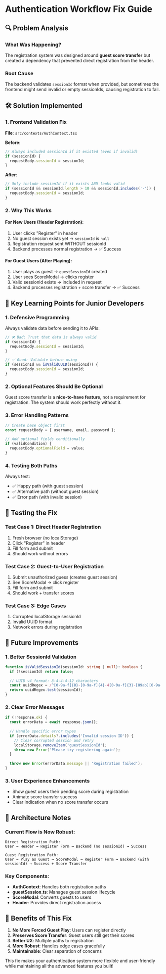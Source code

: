 # Authentication Workflow Fix Guide

## 🔍 Problem Analysis

### What Was Happening?
The registration system was designed around **guest score transfer** but created a dependency that prevented direct registration from the header.

### Root Cause
The backend validates `sessionId` format when provided, but sometimes the frontend might send invalid or empty sessionIds, causing registration to fail.

## 🛠️ Solution Implemented

### 1. Frontend Validation Fix
**File**: `src/contexts/AuthContext.tsx`

**Before**:
```typescript
// Always included sessionId if it existed (even if invalid)
if (sessionId) {
  requestBody.sessionId = sessionId;
}
```

**After**:
```typescript
// Only include sessionId if it exists AND looks valid
if (sessionId && sessionId.length > 10 && sessionId.includes('-')) {
  requestBody.sessionId = sessionId;
}
```

### 2. Why This Works

#### For New Users (Header Registration):
1. User clicks "Register" in header
2. No guest session exists yet → `sessionId` is `null`
3. Registration request sent WITHOUT sessionId
4. Backend processes normal registration → ✅ Success

#### For Guest Users (After Playing):
1. User plays as guest → `guestSessionId` created
2. User sees ScoreModal → clicks register
3. Valid sessionId exists → included in request
4. Backend processes registration + score transfer → ✅ Success

## 🎯 Key Learning Points for Junior Developers

### 1. **Defensive Programming**
Always validate data before sending it to APIs:
```typescript
// ❌ Bad: Trust that data is always valid
if (sessionId) {
  requestBody.sessionId = sessionId;
}

// ✅ Good: Validate before using
if (sessionId && isValidUUID(sessionId)) {
  requestBody.sessionId = sessionId;
}
```

### 2. **Optional Features Should Be Optional**
Guest score transfer is a **nice-to-have feature**, not a requirement for registration. The system should work perfectly without it.

### 3. **Error Handling Patterns**
```typescript
// Create base object first
const requestBody = { username, email, password };

// Add optional fields conditionally
if (validCondition) {
  requestBody.optionalField = value;
}
```

### 4. **Testing Both Paths**
Always test:
- ✅ Happy path (with guest session)
- ✅ Alternative path (without guest session)
- ✅ Error path (with invalid session)

## 🧪 Testing the Fix

### Test Case 1: Direct Header Registration
1. Fresh browser (no localStorage)
2. Click "Register" in header
3. Fill form and submit
4. Should work without errors

### Test Case 2: Guest-to-User Registration
1. Submit unauthorized guess (creates guest session)
2. See ScoreModal → click register
3. Fill form and submit
4. Should work + transfer scores

### Test Case 3: Edge Cases
1. Corrupted localStorage sessionId
2. Invalid UUID format
3. Network errors during registration

## 🔄 Future Improvements

### 1. Better SessionId Validation
```typescript
function isValidSessionId(sessionId: string | null): boolean {
  if (!sessionId) return false;
  
  // UUID v4 format: 8-4-4-4-12 characters
  const uuidRegex = /^[0-9a-f]{8}-[0-9a-f]{4}-4[0-9a-f]{3}-[89ab][0-9a-f]{3}-[0-9a-f]{12}$/i;
  return uuidRegex.test(sessionId);
}
```

### 2. Clear Error Messages
```typescript
if (!response.ok) {
  const errorData = await response.json();
  
  // Handle specific error types
  if (errorData.details?.includes('Invalid session ID')) {
    // Clear corrupted session and retry
    localStorage.removeItem('guestSessionId');
    throw new Error('Please try registering again');
  }
  
  throw new Error(errorData.message || 'Registration failed');
}
```

### 3. User Experience Enhancements
- Show guest users their pending score during registration
- Animate score transfer success
- Clear indication when no score transfer occurs

## 📝 Architecture Notes

### Current Flow is Now Robust:
```
Direct Registration Path:
User → Header → Register Form → Backend (no sessionId) → Success

Guest Registration Path:
User → Play as Guest → ScoreModal → Register Form → Backend (with sessionId) → Success + Score Transfer
```

### Key Components:
- **AuthContext**: Handles both registration paths
- **guestSession.ts**: Manages guest session lifecycle
- **ScoreModal**: Converts guests to users
- **Header**: Provides direct registration access

## 🎉 Benefits of This Fix

1. **No More Forced Guest Play**: Users can register directly
2. **Preserves Score Transfer**: Guest users still get their scores
3. **Better UX**: Multiple paths to registration
4. **More Robust**: Handles edge cases gracefully
5. **Maintainable**: Clear separation of concerns

This fix makes your authentication system more flexible and user-friendly while maintaining all the advanced features you built!
